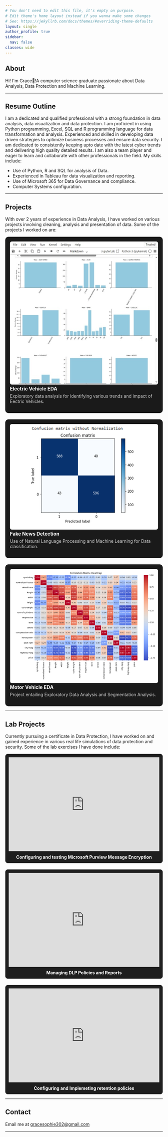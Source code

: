 ```yaml
---
# You don't need to edit this file, it's empty on purpose.
# Edit theme's home layout instead if you wanna make some changes
# See: https://jekyllrb.com/docs/themes/#overriding-theme-defaults
layout: single
author_profile: true
sidebar:
  nav: false
classes: wide
---
```

## <a id="home"></a>About
Hi! I'm Grace👋!A computer science graduate passionate about Data Analysis, Data Protection and Machine Learning.

---

## <a id="resume"></a>Resume Outline
I am a dedicated and qualified professional with a strong foundation in data analysis, data visualization and data protection. I am proficient in using Python programming, Excel, SQL and R programming language for data transformation and analysis. Experienced and skilled in developing data driven strategies to optimize business processes and ensure data security. I am dedicated to consistently keeping upto date with the latest cyber trends and delivering high quality detailed results. I am also a team player and eager to learn and collaborate with other professionals in the field.
My skills include:
- Use of Python, R and SQL for analysis of Data.
- Experienced in Tableau for data visualization and reporting.
- Use of Microsoft 365 for Data Governance and compliance.
- Computer Systems configuration.

---

## <a id="projects"></a>Projects
With over 2 years of experience in Data Analysis, I have worked on various projects involving cleaning, analysis and presentation of data. Some of the projects I worked on are:

<style>
  .projects-container {
    display: flex;
    flex-wrap: wrap;
    gap: 20px;
    justify-content: space-between;
  }

  .project-card {
    flex: 1 1 300px;
    background-color: #1a1a1a;
    padding: 15px;
    border-radius: 10px;
    box-sizing: border-box;
  }

  .project-card img {
    width: 100%;
    border-radius: 6px;
    height: auto;
  }

  .project-card a {
    color: #fff;
    font-size: 1.1em;
    font-weight: bold;
    text-decoration: none;
  }

  .project-card p {
    color: #ccc;
    margin-top: 5px;
  }

  @media (max-width: 768px) {
    .projects-container {
      flex-direction: column;
    }
  }
</style>

<div class="projects-container">

  <div class="project-card">
    <a href="https://github.com/Grace-Sophie/Electric-Vehicle-EDA" target="_blank">
      <img src="/assets/images/electric vehicle.jpeg" alt="Electric Vehicle EDA">
    </a>
    <div>
      <a href="https://github.com/Grace-Sophie/Electric-Vehicle-EDA" target="_blank">
        Electric Vehicle EDA
      </a>
      <p>Exploratory data analysis for identifying various trends and impact of Eectric Vehicles.</p>
    </div>
  </div>

  <div class="project-card">
    <a href="https://github.com/Grace-Sophie/Fake-News-Detection" target="_blank">
      <img src="/assets/images/fake news.PNG" alt="Fake News Detection">
    </a>
    <div>
      <a href="https://github.com/Grace-Sophie/Fake-News-Detection" target="_blank">
        Fake News Detection
      </a>
      <p>Use of Natural Language Processing and Machine Learning for Data classification.</p>
    </div>
  </div>

  <div class="project-card">
    <a href="https://github.com/Grace-Sophie/Motor-vehicles-EDA" target="_blank">
      <img src="/assets/images/motor vehicle.PNG" alt="Motor Vehicle EDA">
    </a>
    <div>
      <a href="https://github.com/Grace-Sophie/Motor-vehicles-EDA" target="_blank">
        Motor Vehicle EDA
      </a>
      <p>Project entailing Exploratory Data Analysis and Segmentation Analysis.</p>
    </div>
  </div>

</div>

---

## <a id="lab"></a>Lab Projects
Currently pursuing a certificate in Data Protection, I have worked on and gained experience in various real life simulations of data protection and security. Some of the lab exercises I have done include:
<style>
  .lab-grid {
    display: grid;
    grid-template-columns: repeat(auto-fit, minmax(280px, 1fr));
    gap: 20px;
  }

  .lab-card {
    display: flex;
    flex-direction: column;
    border: 1px solid #444;
    border-radius: 8px;
    background: #1e1e1e;
    padding: 10px;
    box-shadow: 0 2px 4px rgba(0,0,0,0.05);
  }

  .lab-card iframe {
    flex: 0 0 auto;
    width: 100%;
    height: 300px;
    border: none;
    background: #2a2a2a;
  }

  .lab-title {
    margin-top: 10px;
    font-weight: bold;
    text-align: center;
    color: white;
  }
</style>

<div class="lab-grid">

  <div class="lab-card">
    <iframe src="https://drive.google.com/file/d/1M8uP2iU587MzOuYcmrly1Uf8KC35-uGL/preview" allow="autoplay"></iframe>
    <div class="lab-title">Configuring and testing Microsoft Purview Message Encryption</div>
  </div>

  <div class="lab-card">
    <iframe src="https://drive.google.com/file/d/1lfbD2J1WVB3PFDYJNbZwmtXdrfG0q8nz/preview" allow="autoplay"></iframe>
    <div class="lab-title">Managing DLP Policies and Reports</div>
  </div>

  <div class="lab-card">
    <iframe src="https://drive.google.com/file/d/1GOHTMr9dA7COA7eFfGkDYtf5wnb47e6b/preview" allow="autoplay"></iframe>
    <div class="lab-title">Configuring and Implemeting retention policies</div>
  </div>

</div>

 ---

## <a id="contacts"></a>Contact
Email me at gracesophie302@gmail.com

---
